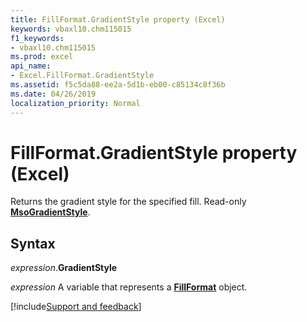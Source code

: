 ```yaml
---
title: FillFormat.GradientStyle property (Excel)
keywords: vbaxl10.chm115015
f1_keywords:
- vbaxl10.chm115015
ms.prod: excel
api_name:
- Excel.FillFormat.GradientStyle
ms.assetid: f5c5da88-ee2a-5d1b-eb00-c85134c8f36b
ms.date: 04/26/2019
localization_priority: Normal
---
```



# FillFormat.GradientStyle property (Excel)

Returns the gradient style for the specified fill. Read-only **[MsoGradientStyle](Office.MsoGradientStyle.md)**.


## Syntax

_expression_.**GradientStyle**

_expression_ A variable that represents a **[FillFormat](Excel.FillFormat.md)** object.




[!include[Support and feedback](~/includes/feedback-boilerplate.md)]